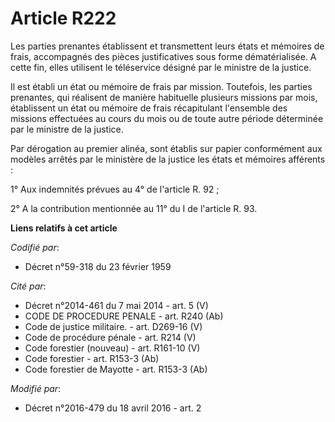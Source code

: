 # Article R222

Les parties prenantes établissent et transmettent leurs états et mémoires de frais, accompagnés des pièces justificatives
sous forme dématérialisée. A cette fin, elles utilisent le téléservice désigné par le ministre de la justice. 

Il est établi un état ou mémoire de frais par mission. Toutefois, les parties prenantes, qui réalisent de manière habituelle
plusieurs missions par mois, établissent un état ou mémoire de frais récapitulant l'ensemble des missions effectuées au cours
du mois ou de toute autre période déterminée par le ministre de la justice. 

Par dérogation au premier alinéa, sont établis sur papier conformément aux modèles arrêtés par le ministère de la justice les
états et mémoires afférents : 

1° Aux indemnités prévues au 4° de l'article R. 92 ; 

2° A la contribution mentionnée au 11° du I de l'article R. 93.

**Liens relatifs à cet article**

_Codifié par_:

  - Décret n°59-318 du 23 février 1959

_Cité par_:

  - Décret n°2014-461 du 7 mai 2014 - art. 5 (V)
  - CODE DE PROCEDURE PENALE - art. R240 (Ab)
  - Code de justice militaire. - art. D269-16 (V)
  - Code de procédure pénale - art. R214 (V)
  - Code forestier (nouveau) - art. R161-10 (V)
  - Code forestier - art. R153-3 (Ab)
  - Code forestier de Mayotte - art. R153-3 (Ab)

_Modifié par_:

  - Décret n°2016-479 du 18 avril 2016 - art. 2
